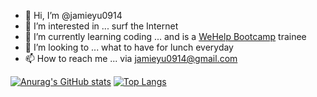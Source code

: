 - 👋 Hi, I’m @jamieyu0914
- 👀 I’m interested in ... surf the Internet
- 🌱 I’m currently learning coding ... and is a [WeHelp Bootcamp](https://training.pada-x.com/wehelp/) trainee
- 🍔 I’m looking to ... what to have for lunch everyday
- 📫 How to reach me ... via jamieyu0914@gmail.com

[![Anurag's GitHub stats](https://github-readme-stats.vercel.app/api?username=jamieyu0914&show_icons=true&icon_color=24292f&title_color=218bff&line_height=20px&card_width=250px&include_all_commits=true)](https://github.com/anuraghazra/github-readme-stats)
[![Top Langs](https://github-readme-stats.vercel.app/api/top-langs/?username=jamieyu0914&layout=compact)](https://github.com/anuraghazra/github-readme-stats)

<!---
jamieyu0914/jamieyu0914 is a ✨ special ✨ repository because its `README.md` (this file) appears on your GitHub profile.
You can click the Preview link to take a look at your changes.
--->
